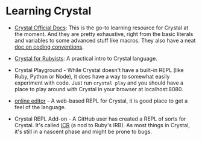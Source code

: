 # Learning Crystal

- [Crystal Official Docs][offical-doc]: This is the go-to learning resource for Crystal at the moment. And they are pretty exhaustive, right from the basic literals and variables to some advanced stuff like macros. They also have a neat [doc on coding conventions][coding conventions].

- [Crystal for Rubyists][rubyists guide]: A practical intro to Crystal language.

- Crystal Playground - While Crystal doesn't have a built-in REPL (like Ruby, Python or Node), it does have a way to somewhat easily experiment with code. Just run `crystal play` and you should have a place to play around with Crystal in your browser at localhost:8080.

- [online editor][online editor] - A web-based REPL for Crystal, it is good place to get a feel of the language.

- Crystal REPL Add-on - A GitHub user has created a REPL of sorts for Crystal. It's called [ICR][icr] (a nod to Ruby's IRB). As most things in Crystal, it's still in a nascent phase and might be prone to bugs.

[rubyists guide]: http://www.crystalforrubyists.com/
[offical-doc]: https://crystal-lang.org/docs/
[coding conventions]: https://crystal-lang.org/docs/conventions/index.html
[icr]: https://github.com/greyblake/crystal-icr
[online editor]: https://replit.com/languages/crystal
